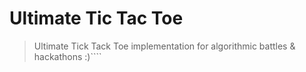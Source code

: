 # Ultimate Tic Tac Toe
> Ultimate Tick Tack Toe implementation for algorithmic battles & hackathons :)````

